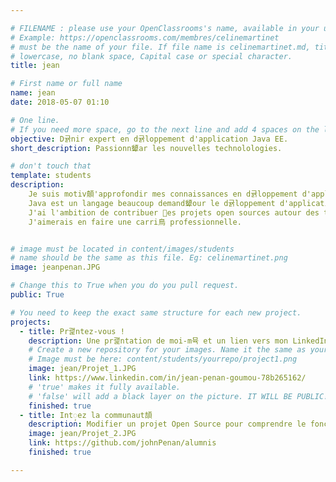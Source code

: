 ```yaml
---

# FILENAME : please use your OpenClassrooms's name, available in your url.
# Example: https://openclassrooms.com/membres/celinemartinet
# must be the name of your file. If file name is celinemartinet.md, title is celinemartinet.
# lowercase, no blank space, Capital case or special character.
title: jean

# First name or full name
name: jean
date: 2018-05-07 01:10

# One line.
# If you need more space, go to the next line and add 4 spaces on the left, as in 'description'.
objective: D귥nir expert en d귥loppement d'application Java EE.
short_description: Passionn顰ar les nouvelles technolologies.

# don't touch that
template: students
description:
    Je suis motiv顤'approfondir mes connaissances en d귥loppement d'application Java EE.
    Java est un langage beaucoup demand顰our le d귥loppement d'application pour les entreprises.
    J'ai l'ambition de contribuer ࡤes projets open sources autour des technologies Java EE.
    J'aimerais en faire une carri鳥 professionnelle.


# image must be located in content/images/students
# name should be the same as this file. Eg: celinemartinet.png
image: jeanpenan.JPG

# Change this to True when you do you pull request.
public: True

# You need to keep the exact same structure for each new project.
projects:
  - title: Pr괥ntez-vous !
    description: Une pr괥ntation de moi-m뮥 et un lien vers mon LinkedIn.
    # Create a new repository for your images. Name it the same as your nickname and profile picture.
    # Image must be here: content/students/yourrepo/project1.png
    image: jean/Projet_1.JPG
    link: https://www.linkedin.com/in/jean-penan-goumou-78b265162/
    # 'true' makes it fully available.
    # 'false' will add a black layer on the picture. IT WILL BE PUBLIC!
    finished: true
  - title: Intꨲez la communaut頡
    description: Modifier un projet Open Source pour comprendre le fonctionnement de Git, de Github et des pull requests.
    image: jean/Projet_2.JPG
    link: https://github.com/johnPenan/alumnis
    finished: true

---
```

